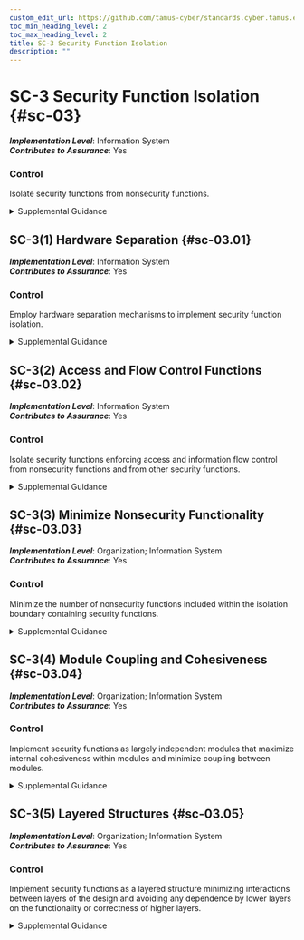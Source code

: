 ```yaml
---
custom_edit_url: https://github.com/tamus-cyber/standards.cyber.tamus.edu/tree/main/static/content/tamus.edu/TAMUS_profile.xml
toc_min_heading_level: 2
toc_max_heading_level: 2
title: SC-3 Security Function Isolation
description: ""
---
```


# SC-3 Security Function Isolation {#sc-03}

_**Implementation Level**_: Information System\
_**Contributes to Assurance**_: Yes

### Control

Isolate security functions from nonsecurity functions.

<details>
  <summary>Supplemental Guidance</summary>

Security functions are isolated from nonsecurity functions by means of an isolation boundary implemented within a system via partitions and domains. The isolation boundary controls access to and protects the integrity of the hardware, software, and firmware that perform system security functions. Systems implement code separation in many ways, such as through the provision of security kernels via processor rings or processor modes. For non-kernel code, security function isolation is often achieved through file system protections that protect the code on disk and address space protections that protect executing code. Systems can restrict access to security functions using access control mechanisms and by implementing least privilege capabilities. While the ideal is for all code within the defined security function isolation boundary to only contain security-relevant code, it is sometimes necessary to include nonsecurity functions as an exception. The isolation of security functions from nonsecurity functions can be achieved by applying the systems security engineering design principles in <a xmlns="http://csrc.nist.gov/ns/oscal/1.0" href="#sa-8">SA-8</a> , including <a xmlns="http://csrc.nist.gov/ns/oscal/1.0" href="#sa-8.1">SA-8(1)</a>, <a xmlns="http://csrc.nist.gov/ns/oscal/1.0" href="#sa-8.3">SA-8(3)</a>, <a xmlns="http://csrc.nist.gov/ns/oscal/1.0" href="#sa-8.4">SA-8(4)</a>, <a xmlns="http://csrc.nist.gov/ns/oscal/1.0" href="#sa-8.10">SA-8(10)</a>, <a xmlns="http://csrc.nist.gov/ns/oscal/1.0" href="#sa-8.12">SA-8(12)</a>, <a xmlns="http://csrc.nist.gov/ns/oscal/1.0" href="#sa-8.13">SA-8(13)</a>, <a xmlns="http://csrc.nist.gov/ns/oscal/1.0" href="#sa-8.14">SA-8(14)</a> , and <a xmlns="http://csrc.nist.gov/ns/oscal/1.0" href="#sa-8.18">SA-8(18)</a>.

</details>

## SC-3(1) Hardware Separation {#sc-03.01}

_**Implementation Level**_: Information System\
_**Contributes to Assurance**_: Yes

### Control

Employ hardware separation mechanisms to implement security function isolation.

<details>
  <summary>Supplemental Guidance</summary>

Hardware separation mechanisms include hardware ring architectures that are implemented within microprocessors and hardware-enforced address segmentation used to support logically distinct storage objects with separate attributes (i.e., readable, writeable).

</details>

## SC-3(2) Access and Flow Control Functions {#sc-03.02}

_**Implementation Level**_: Information System\
_**Contributes to Assurance**_: Yes

### Control

Isolate security functions enforcing access and information flow control from nonsecurity functions and from other security functions.

<details>
  <summary>Supplemental Guidance</summary>

Security function isolation occurs because of implementation. The functions can still be scanned and monitored. Security functions that are potentially isolated from access and flow control enforcement functions include auditing, intrusion detection, and malicious code protection functions.

</details>

## SC-3(3) Minimize Nonsecurity Functionality {#sc-03.03}

_**Implementation Level**_: Organization; Information System\
_**Contributes to Assurance**_: Yes

### Control

Minimize the number of nonsecurity functions included within the isolation boundary containing security functions.

<details>
  <summary>Supplemental Guidance</summary>

Where it is not feasible to achieve strict isolation of nonsecurity functions from security functions, it is necessary to take actions to minimize nonsecurity-relevant functions within the security function boundary. Nonsecurity functions contained within the isolation boundary are considered security-relevant because errors or malicious code in the software can directly impact the security functions of systems. The fundamental design objective is that the specific portions of systems that provide information security are of minimal size and complexity. Minimizing the number of nonsecurity functions in the security-relevant system components allows designers and implementers to focus only on those functions which are necessary to provide the desired security capability (typically access enforcement). By minimizing the nonsecurity functions within the isolation boundaries, the amount of code that is trusted to enforce security policies is significantly reduced, thus contributing to understandability.

</details>

## SC-3(4) Module Coupling and Cohesiveness {#sc-03.04}

_**Implementation Level**_: Organization; Information System\
_**Contributes to Assurance**_: Yes

### Control

Implement security functions as largely independent modules that maximize internal cohesiveness within modules and minimize coupling between modules.

<details>
  <summary>Supplemental Guidance</summary>

The reduction of inter-module interactions helps to constrain security functions and manage complexity. The concepts of coupling and cohesion are important with respect to modularity in software design. Coupling refers to the dependencies that one module has on other modules. Cohesion refers to the relationship between functions within a module. Best practices in software engineering and systems security engineering rely on layering, minimization, and modular decomposition to reduce and manage complexity. This produces software modules that are highly cohesive and loosely coupled.

</details>

## SC-3(5) Layered Structures {#sc-03.05}

_**Implementation Level**_: Organization; Information System\
_**Contributes to Assurance**_: Yes

### Control

Implement security functions as a layered structure minimizing interactions between layers of the design and avoiding any dependence by lower layers on the functionality or correctness of higher layers.

<details>
  <summary>Supplemental Guidance</summary>

The implementation of layered structures with minimized interactions among security functions and non-looping layers (i.e., lower-layer functions do not depend on higher-layer functions) enables the isolation of security functions and the management of complexity.

</details>

